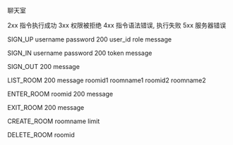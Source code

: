 聊天室

2xx 指令执行成功
3xx 权限被拒绝
4xx 指令语法错误, 执行失败
5xx 服务器错误

SIGN_UP username password
200 user_id role message

SIGN_IN username password
200 token message

SIGN_OUT 
200 message

LIST_ROOM 
200 message
roomid1 roomname1
roomid2 roomname2

ENTER_ROOM  roomid
200 message

EXIT_ROOM 
200 message

CREATE_ROOM  roomname limit

DELETE_ROOM  roomid